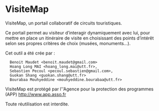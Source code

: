VisiteMap
=========

VisiteMap, un portail collaboratif de circuits touristiques.

Ce portail permet au visiteur d’interagir dynamiquement avec lui, pour mettre en place un itinéraire de visite en choisissant des points d’intérêt selon ses propres critères de choix (musées, monuments…).

Cet outil a été crée par : 

      Benoit Maudet <benoit.maudet@gmail.com>
      Hoang Long MAI <hoang_long.mai@utt.fr>,
      Sebastien Pecoul <pecoul.sebastien@gmail.com>,
      Guokan Shang <guokan.shang@utt.fr>
      Bourabaa Mouhyeddine <mouhyeddine.bourabaa@utt.fr>


VisiteMap est protégé par l''Agence pour la protection des programmes (APP)
http://www.app.asso.fr

Toute réutilisation est interdite.
